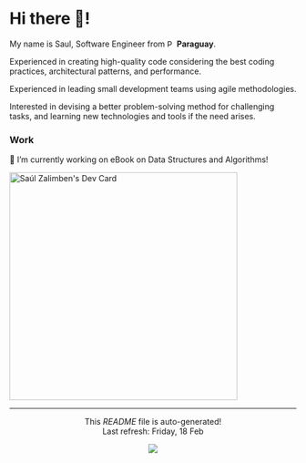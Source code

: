 <h1> Hi there 👋! </h1>

My name is Saul, Software Engineer from <img src="https://cdn-icons-png.flaticon.com/512/197/197376.png" width="13" alt="Paraguay"/> <b>Paraguay</b>.

Experienced in creating high-quality code considering the best coding practices, architectural patterns, and performance. 

Experienced in leading small development teams using agile methodologies.

Interested in devising a better problem-solving method for challenging tasks, and learning new technologies and tools if the need arises.

<h3> Work </h3>
🔭 I’m currently working on eBook on Data Structures and Algorithms!

<a href="https://app.daily.dev/szalimben"><img src="https://api.daily.dev/devcards/f759dbc1fd9a42c39d9e28ef42433a9c.png?r=28l" width="400" alt="Saúl Zalimben's Dev Card"/></a>

------------
<p align="center">This <i>README</i> file is auto-generated</b>!
</br>Last refresh: Friday, 18 Feb<br />

<p align="center">
    <img src="https://github.com/Zalimben/Zalimben/workflows/README%20build/badge.svg" /> 
</p>
